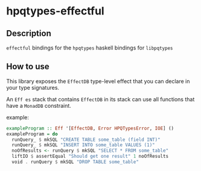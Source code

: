 # hpqtypes-effectful

## Description

`effectful` bindings for the `hpqtypes` haskell bindings for `libpqtypes`

## How to use

This library exposes the `EffectDB` type-level effect that you can declare in your type signatures.

An `Eff es` stack that contains `EffectDB` in its stack can use all functions
that have a `MonadDB` constraint.

example:
```haskell
exampleProgram :: Eff '[EffectDB, Error HPQTypesError, IOE] ()
exampleProgram = do
  runQuery_ $ mkSQL "CREATE TABLE some_table (field INT)"
  runQuery_ $ mkSQL "INSERT INTO some_table VALUES (1)"
  noOfResults <- runQuery $ mkSQL "SELECT * FROM some_table"
  liftIO $ assertEqual "Should get one result" 1 noOfResults
  void . runQuery $ mkSQL "DROP TABLE some_table"
```
